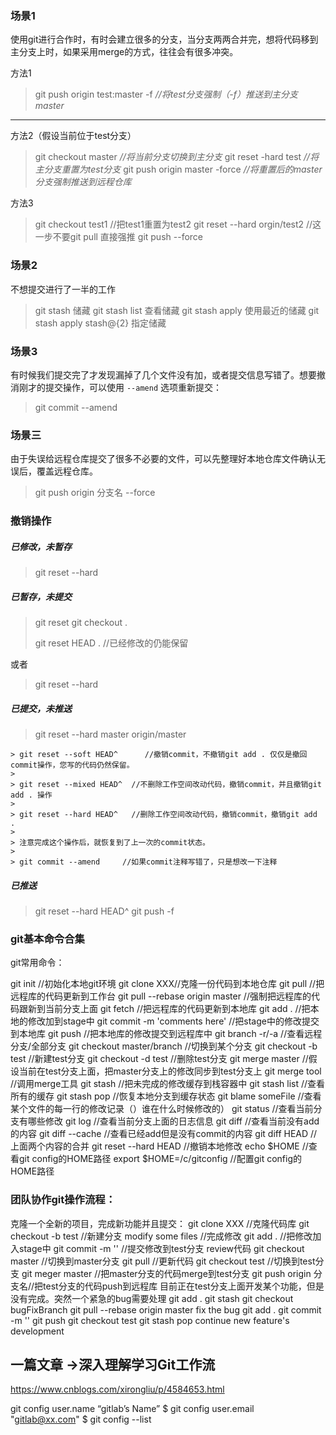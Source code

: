 ### 场景1

使用git进行合作时，有时会建立很多的分支，当分支两两合并完，想将代码移到主分支上时，如果采用merge的方式，往往会有很多冲突。

方法1

> git push origin test:master -f           *//将test分支强制（-f）推送到主分支master*

------

方法2（假设当前位于test分支）

> git checkout master                          *//将当前分支切换到主分支*
> git reset -hard test                            *//将主分支重置为test分支*
> git push origin master -force             *//将重置后的master分支强制推送到远程仓库*

方法3

>git checkout test1     //把test1重置为test2
>git reset --hard orgin/test2  //这一步不要git pull 直接强推
>git push --force

### 场景2

不想提交进行了一半的工作

> git stash    储藏
> git  stash list   查看储藏
> git stash apply  使用最近的储藏
> git stash apply stash@{2}    指定储藏

### 场景3

有时候我们提交完了才发现漏掉了几个文件没有加，或者提交信息写错了。想要撤消刚才的提交操作，可以使用 `--amend` 选项重新提交：

> git commit --amend

### 场景三

由于失误给远程仓库提交了很多不必要的文件，可以先整理好本地仓库文件确认无误后，覆盖远程仓库。

> git push origin 分支名 --force

### 撤销操作

##### 已修改，未暂存

> git reset --hard

##### 已暂存，未提交

>git reset 
>git checkout .
>
>git reset HEAD .   //已经修改的仍能保留

或者

> git reset --hard

##### 已提交，未推送

> git reset --hard master origin/master

	> git reset --soft HEAD^      //撤销commit，不撤销git add . 仅仅是撤回commit操作，您写的代码仍然保留。
	>
	> git reset --mixed HEAD^  //不删除工作空间改动代码，撤销commit，并且撤销git add . 操作
	>
	> git reset --hard HEAD^   //删除工作空间改动代码，撤销commit，撤销git add . 
	>
	> 注意完成这个操作后，就恢复到了上一次的commit状态。
	>
	> git commit --amend     //如果commit注释写错了，只是想改一下注释

##### 已推送

> git reset --hard HEAD^
> git push -f

### git基本命令合集

git常用命令：

git init //初始化本地git环境
git clone XXX//克隆一份代码到本地仓库
git pull //把远程库的代码更新到工作台
git pull --rebase origin master //强制把远程库的代码跟新到当前分支上面
git fetch //把远程库的代码更新到本地库
git add . //把本地的修改加到stage中
git commit -m 'comments here' //把stage中的修改提交到本地库
git push //把本地库的修改提交到远程库中
git branch -r/-a //查看远程分支/全部分支
git checkout master/branch //切换到某个分支
git checkout -b test //新建test分支
git checkout -d test //删除test分支
git merge master //假设当前在test分支上面，把master分支上的修改同步到test分支上
git merge tool //调用merge工具
git stash //把未完成的修改缓存到栈容器中
git stash list //查看所有的缓存
git stash pop //恢复本地分支到缓存状态
git blame someFile //查看某个文件的每一行的修改记录（）谁在什么时候修改的）
git status //查看当前分支有哪些修改
git log //查看当前分支上面的日志信息
git diff //查看当前没有add的内容
git diff --cache //查看已经add但是没有commit的内容
git diff HEAD //上面两个内容的合并
git reset --hard HEAD //撤销本地修改
echo $HOME //查看git config的HOME路径
export $HOME=/c/gitconfig //配置git config的HOME路径

### 团队协作git操作流程：

克隆一个全新的项目，完成新功能并且提交：
git clone XXX //克隆代码库
git checkout -b test //新建分支
modify some files //完成修改
git add . //把修改加入stage中
git commit -m '' //提交修改到test分支
review代码
git checkout master //切换到master分支
git pull //更新代码
git checkout test //切换到test分支
git meger master //把master分支的代码merge到test分支
git push origin 分支名//把test分支的代码push到远程库
目前正在test分支上面开发某个功能，但是没有完成。突然一个紧急的bug需要处理
git add .
git stash
git checkout bugFixBranch
git pull --rebase origin master
fix the bug
git add .
git commit -m ''
git push
git checkout test
git stash pop
continue new feature's development

## 一篇文章 ->深入理解学习Git工作流

https://www.cnblogs.com/xirongliu/p/4584653.html





git config user.name “gitlab’s Name”
$ git config user.email "gitlab@xx.com"
$ git config --list
